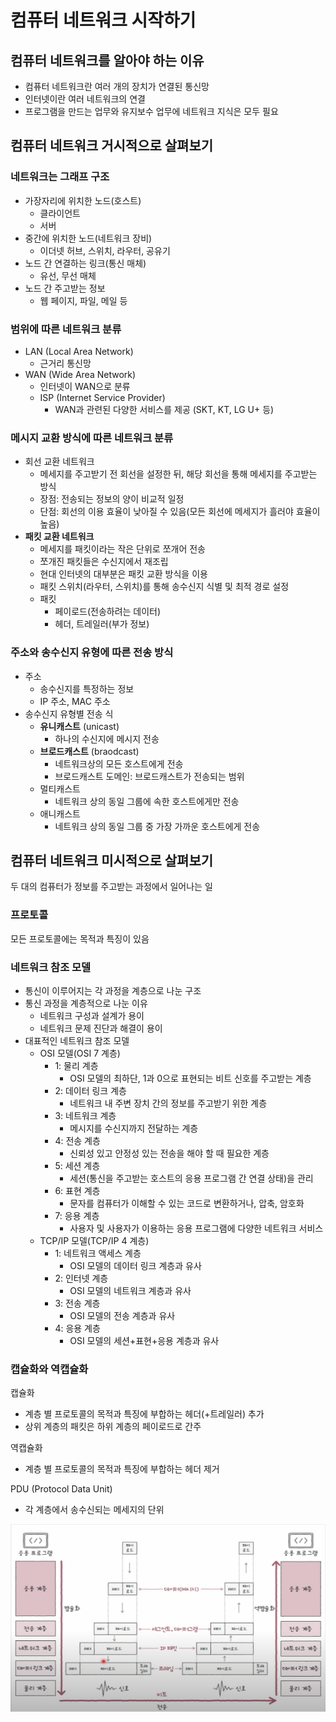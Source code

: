# 컴퓨터 네트워크 시작하기
## 컴퓨터 네트워크를 알아야 하는 이유
- 컴퓨터 네트워크란 여러 개의 장치가 연결된 통신망  
- 인터넷이란 여러 네트워크의 연결
- 프로그램을 만드는 업무와 유지보수 업무에 네트워크 지식은 모두 필요
## 컴퓨터 네트워크 거시적으로 살펴보기
### 네트워크는 그래프 구조
- 가장자리에 위치한 노드(호스트)
    - 클라이언트
    - 서버
- 중간에 위치한 노드(네트워크 장비)
    - 이더넷 허브, 스위치, 라우터, 공유기
- 노드 간 연결하는 링크(통신 매체)
    - 유선, 무선 매체
- 노드 간 주고받는 정보
    - 웹 페이지, 파일, 메일 등
### 범위에 따른 네트워크 분류
- LAN (Local Area Network)
    - 근거리 통신망
- WAN (Wide Area Network)
    - 인터넷이 WAN으로 분류
    - ISP (Internet Service Provider)
        - WAN과 관련된 다양한 서비스를 제공 (SKT, KT, LG U+ 등)
### 메시지 교환 방식에 따른 네트워크 분류
- 회선 교환 네트워크
    - 메세지를 주고받기 전 회선을 설정한 뒤, 해당 회선을 통해 메세지를 주고받는 방식
    - 장점: 전송되는 정보의 양이 비교적 일정
    - 단점: 회선의 이용 효율이 낮아질 수 있음(모든 회선에 메세지가 흘러야 효율이 높음)
- **패킷 교환 네트워크**
    - 메세지를 패킷이라는 작은 단위로 쪼개어 전송
    - 쪼개진 패킷들은 수신지에서 재조립
    - 현대 인터넷의 대부분은 패킷 교환 방식을 이용
    - 패킷 스위치(라우터, 스위치)를 통해 송수신지 식별 및 최적 경로 설정
    - 패킷
        - 페이로드(전송하려는 데이터)
        - 헤더, 트레일러(부가 정보)
### 주소와 송수신지 유형에 따른 전송 방식
- 주소
    - 송수신지를 특정하는 정보
    - IP 주소, MAC 주소
- 송수신지 유형별 전송 식
    - **유니캐스트** (unicast)
        - 하나의 수신지에 메시지 전송
    - **브로드캐스트** (braodcast)
        - 네트워크상의 모든 호스트에게 전송
        - 브로드캐스트 도메인: 브로드캐스트가 전송되는 범위
    - 멀티캐스트
        - 네트워크 상의 동일 그룹에 속한 호스트에게만 전송
    - 애니캐스트
        - 네트워크 상의 동일 그룹 중 가장 가까운 호스트에게 전송
## 컴퓨터 네트워크 미시적으로 살펴보기
두 대의 컴퓨터가 정보를 주고받는 과정에서 일어나는 일
### 프로토콜
모든 프로토콜에는 목적과 특징이 있음
### 네트워크 참조 모델
- 통신이 이루어지는 각 과정을 계층으로 나눈 구조
- 통신 과정을 계층적으로 나눈 이유
    - 네트워크 구성과 설계가 용이
    - 네트워크 문제 진단과 해결이 용이
- 대표적인 네트워크 참조 모델
    - OSI 모델(OSI 7 계층)
        - 1: 물리 계층
            - OSI 모델의 최하단, 1과 0으로 표현되는 비트 신호를 주고받는 계층
        - 2: 데이터 링크 계층
            - 네트워크 내 주변 장치 간의 정보를 주고받기 위한 계층
        - 3: 네트워크 계층
            - 메시지를 수신지까지 전달하는 계층
        - 4: 전송 계층
            - 신뢰성 있고 안정성 있는 전송을 해야 할 때 필요한 계층
        - 5: 세션 계층
            - 세션(통신을 주고받는 호스트의 응용 프로그램 간 연결 상태)을 관리
        - 6: 표현 계층
            - 문자를 컴퓨터가 이해할 수 있는 코드로 변환하거나, 압축, 암호화
        - 7: 응용 계층
            - 사용자 및 사용자가 이용하는 응용 프로그램에 다양한 네트워크 서비스
    - TCP/IP 모델(TCP/IP 4 계층)
        - 1: 네트워크 액세스 계층
            - OSI 모델의 데이터 링크 계층과 유사
        - 2: 인터넷 계층
            - OSI 모델의 네트워크 계층과 유사
        - 3: 전송 계층
            - OSI 모델의 전송 계층과 유사
        - 4: 응용 계층
            - OSI 모델의 세션+표현+응용 계층과 유사
### 캡슐화와 역캡슐화
캡슐화
- 계층 별 프로토콜의 목적과 특징에 부합하는 헤더(+트레일러) 추가  
- 상위 계층의 패킷은 하위 계층의 페이로드로 간주  

역캡슐화
- 계층 별 프로토콜의 목적과 특징에 부합하는 헤더 제거

PDU (Protocol Data Unit)
- 각 계층에서 송수신되는 메세지의 단위

<img src = "https://github.com/eomhs/TIL/blob/main/figures/Capsulation.PNG" width="600" height="300"/> 
